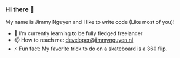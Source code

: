 ### Hi there 👋

My name is Jimmy Nguyen and I like to write code (Like most of you)!

- 🌱 I’m currently learning to be fully fledged freelancer
- 📫 How to reach me: developer@jimmynguyen.nl
- ⚡ Fun fact: My favorite trick to do on a skateboard is a 360 flip.

